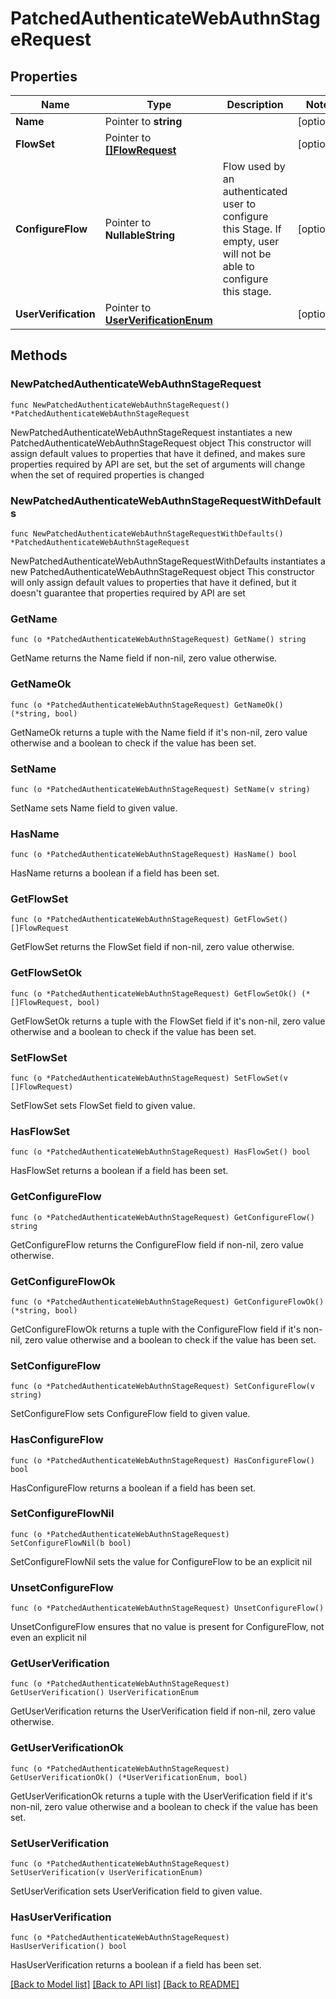 # PatchedAuthenticateWebAuthnStageRequest

## Properties

Name | Type | Description | Notes
------------ | ------------- | ------------- | -------------
**Name** | Pointer to **string** |  | [optional] 
**FlowSet** | Pointer to [**[]FlowRequest**](FlowRequest.md) |  | [optional] 
**ConfigureFlow** | Pointer to **NullableString** | Flow used by an authenticated user to configure this Stage. If empty, user will not be able to configure this stage. | [optional] 
**UserVerification** | Pointer to [**UserVerificationEnum**](UserVerificationEnum.md) |  | [optional] 

## Methods

### NewPatchedAuthenticateWebAuthnStageRequest

`func NewPatchedAuthenticateWebAuthnStageRequest() *PatchedAuthenticateWebAuthnStageRequest`

NewPatchedAuthenticateWebAuthnStageRequest instantiates a new PatchedAuthenticateWebAuthnStageRequest object
This constructor will assign default values to properties that have it defined,
and makes sure properties required by API are set, but the set of arguments
will change when the set of required properties is changed

### NewPatchedAuthenticateWebAuthnStageRequestWithDefaults

`func NewPatchedAuthenticateWebAuthnStageRequestWithDefaults() *PatchedAuthenticateWebAuthnStageRequest`

NewPatchedAuthenticateWebAuthnStageRequestWithDefaults instantiates a new PatchedAuthenticateWebAuthnStageRequest object
This constructor will only assign default values to properties that have it defined,
but it doesn't guarantee that properties required by API are set

### GetName

`func (o *PatchedAuthenticateWebAuthnStageRequest) GetName() string`

GetName returns the Name field if non-nil, zero value otherwise.

### GetNameOk

`func (o *PatchedAuthenticateWebAuthnStageRequest) GetNameOk() (*string, bool)`

GetNameOk returns a tuple with the Name field if it's non-nil, zero value otherwise
and a boolean to check if the value has been set.

### SetName

`func (o *PatchedAuthenticateWebAuthnStageRequest) SetName(v string)`

SetName sets Name field to given value.

### HasName

`func (o *PatchedAuthenticateWebAuthnStageRequest) HasName() bool`

HasName returns a boolean if a field has been set.

### GetFlowSet

`func (o *PatchedAuthenticateWebAuthnStageRequest) GetFlowSet() []FlowRequest`

GetFlowSet returns the FlowSet field if non-nil, zero value otherwise.

### GetFlowSetOk

`func (o *PatchedAuthenticateWebAuthnStageRequest) GetFlowSetOk() (*[]FlowRequest, bool)`

GetFlowSetOk returns a tuple with the FlowSet field if it's non-nil, zero value otherwise
and a boolean to check if the value has been set.

### SetFlowSet

`func (o *PatchedAuthenticateWebAuthnStageRequest) SetFlowSet(v []FlowRequest)`

SetFlowSet sets FlowSet field to given value.

### HasFlowSet

`func (o *PatchedAuthenticateWebAuthnStageRequest) HasFlowSet() bool`

HasFlowSet returns a boolean if a field has been set.

### GetConfigureFlow

`func (o *PatchedAuthenticateWebAuthnStageRequest) GetConfigureFlow() string`

GetConfigureFlow returns the ConfigureFlow field if non-nil, zero value otherwise.

### GetConfigureFlowOk

`func (o *PatchedAuthenticateWebAuthnStageRequest) GetConfigureFlowOk() (*string, bool)`

GetConfigureFlowOk returns a tuple with the ConfigureFlow field if it's non-nil, zero value otherwise
and a boolean to check if the value has been set.

### SetConfigureFlow

`func (o *PatchedAuthenticateWebAuthnStageRequest) SetConfigureFlow(v string)`

SetConfigureFlow sets ConfigureFlow field to given value.

### HasConfigureFlow

`func (o *PatchedAuthenticateWebAuthnStageRequest) HasConfigureFlow() bool`

HasConfigureFlow returns a boolean if a field has been set.

### SetConfigureFlowNil

`func (o *PatchedAuthenticateWebAuthnStageRequest) SetConfigureFlowNil(b bool)`

 SetConfigureFlowNil sets the value for ConfigureFlow to be an explicit nil

### UnsetConfigureFlow
`func (o *PatchedAuthenticateWebAuthnStageRequest) UnsetConfigureFlow()`

UnsetConfigureFlow ensures that no value is present for ConfigureFlow, not even an explicit nil
### GetUserVerification

`func (o *PatchedAuthenticateWebAuthnStageRequest) GetUserVerification() UserVerificationEnum`

GetUserVerification returns the UserVerification field if non-nil, zero value otherwise.

### GetUserVerificationOk

`func (o *PatchedAuthenticateWebAuthnStageRequest) GetUserVerificationOk() (*UserVerificationEnum, bool)`

GetUserVerificationOk returns a tuple with the UserVerification field if it's non-nil, zero value otherwise
and a boolean to check if the value has been set.

### SetUserVerification

`func (o *PatchedAuthenticateWebAuthnStageRequest) SetUserVerification(v UserVerificationEnum)`

SetUserVerification sets UserVerification field to given value.

### HasUserVerification

`func (o *PatchedAuthenticateWebAuthnStageRequest) HasUserVerification() bool`

HasUserVerification returns a boolean if a field has been set.


[[Back to Model list]](../README.md#documentation-for-models) [[Back to API list]](../README.md#documentation-for-api-endpoints) [[Back to README]](../README.md)


